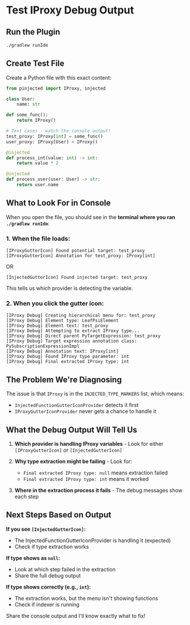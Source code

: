 # Test IProxy Debug Output

## Run the Plugin

```bash
./gradlew runIde
```

## Create Test File

Create a Python file with this exact content:

```python
from pinjected import IProxy, injected

class User:
    name: str

def some_func():
    return IProxy()

# Test cases - watch the console output!
test_proxy: IProxy[int] = some_func()
user_proxy: IProxy[User] = IProxy()

@injected
def process_int(value: int) -> int:
    return value * 2

@injected
def process_user(user: User) -> str:
    return user.name
```

## What to Look For in Console

When you open the file, you should see in the **terminal where you ran `./gradlew runIde`**:

### 1. When the file loads:
```
[IProxyGutterIcon] Found potential target: test_proxy
[IProxyGutterIcon] Annotation for test_proxy: IProxy[int]
```
OR
```
[InjectedGutterIcon] Found injected target: test_proxy
```

This tells us which provider is detecting the variable.

### 2. When you click the gutter icon:
```
[IProxy Debug] Creating hierarchical menu for: test_proxy
[IProxy Debug] Element type: LeafPsiElement
[IProxy Debug] Element text: test_proxy
[IProxy Debug] Attempting to extract IProxy type...
[IProxy Debug] Direct parent PyTargetExpression: test_proxy
[IProxy Debug] Target expression annotation class: PySubscriptionExpressionImpl
[IProxy Debug] Annotation text: IProxy[int]
[IProxy Debug] Found IProxy type parameter: int
[IProxy Debug] Final extracted IProxy type: int
```

## The Problem We're Diagnosing

The issue is that `IProxy` is in the `INJECTED_TYPE_MARKERS` list, which means:
- `InjectedFunctionGutterIconProvider` detects it first
- `IProxyGutterIconProvider` never gets a chance to handle it

## What the Debug Output Will Tell Us

1. **Which provider is handling IProxy variables** - Look for either `[IProxyGutterIcon]` or `[InjectedGutterIcon]`

2. **Why type extraction might be failing** - Look for:
   - `Final extracted IProxy type: null` means extraction failed
   - `Final extracted IProxy type: int` means it worked

3. **Where in the extraction process it fails** - The debug messages show each step

## Next Steps Based on Output

**If you see `[InjectedGutterIcon]`:**
- The InjectedFunctionGutterIconProvider is handling it (expected)
- Check if type extraction works

**If type shows as `null`:**
- Look at which step failed in the extraction
- Share the full debug output

**If type shows correctly (e.g., `int`):**
- The extraction works, but the menu isn't showing functions
- Check if indexer is running

Share the console output and I'll know exactly what to fix!